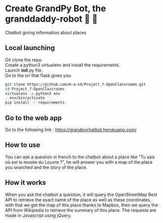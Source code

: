 # Create GrandPy Bot, the granddaddy-robot  🤖 👴

Chatbot giving information about places

## Local launching
Git clone the repo.\
Create a python3 virtualenv and install the requirements.\
Launch __init__.py file.\
Go to the url that flask gives you.

```bash
git clone https://github.com/m-a-xX/Project_7-OpenClassrooms.git
cd Project_7-OpenClassrooms
virtualenv -p python3 env
. env/bin/activate
pip install -r requirements
```

## Go to the web app

Go to the following link : https://grandpychatbot.herokuapp.com/


## How to use

You can ask a question in french to the chatbot about a place like "Tu sais où est le musée du Louvre ?", he will answer you with a map of the place you searched and the story of the place.


## How it works

When you ask the chatbot a question, it will query the OpenStreetMap Rest API to retrieve the exact name of the place as well as these coordinates, with that we get the map of this place thanks to Mapbox, then we query the API from Wikipedia to retrieve the summary of this place. The requests are made in Javascript using jQuery.

